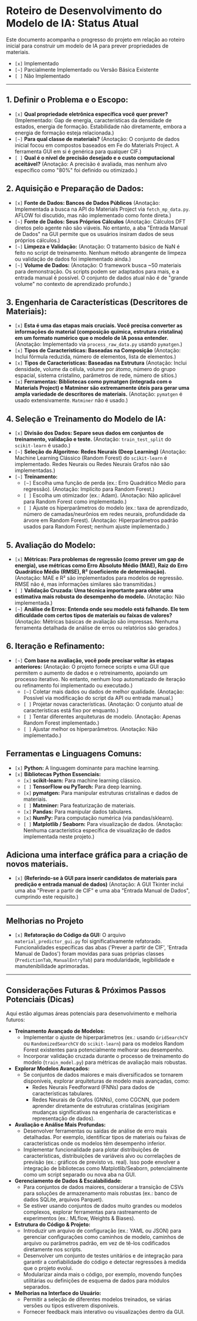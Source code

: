 # Roteiro de Desenvolvimento do Modelo de IA: Status Atual

Este documento acompanha o progresso do projeto em relação ao roteiro inicial para construir um modelo de IA para prever propriedades de materiais.

- `[x]` Implementado
- `[~]` Parcialmente Implementado ou Versão Básica Existente
- `[ ]` Não Implementado

---

## 1. Definir o Problema e o Escopo:

- `[x]` **Qual propriedade eletrônica específica você quer prever?** (Implementado: Gap de energia, características da densidade de estados, energia de formação. Estabilidade não diretamente, embora a energia de formação esteja relacionada.)
- `[~]` **Para qual classe de materiais?** (Anotação: O conjunto de dados inicial focou em compostos baseados em Fe do Materials Project. A ferramenta GUI em si é genérica para qualquer CIF.)
- `[ ]` **Qual é o nível de precisão desejado e o custo computacional aceitável?** (Anotação: A precisão é avaliada, mas nenhum alvo específico como "80%" foi definido ou otimizado.)

## 2. Aquisição e Preparação de Dados:

- `[x]` **Fonte de Dados: Bancos de Dados Públicos** (Anotação: Implementada a busca na API do Materials Project via `fetch_mp_data.py`. AFLOW foi discutido, mas não implementado como fonte direta.)
- `[~]` **Fonte de Dados: Seus Próprios Cálculos** (Anotação: Cálculos DFT diretos pelo agente não são viáveis. No entanto, a aba "Entrada Manual de Dados" na GUI permite que os usuários insiram dados de seus próprios cálculos.)
- `[~]` **Limpeza e Validação:** (Anotação: O tratamento básico de NaN é feito no script de treinamento. Nenhum método abrangente de limpeza ou validação de dados foi implementado ainda.)
- `[~]` **Volume de Dados:** (Anotação: O framework busca ~50 materiais para demonstração. Os scripts podem ser adaptados para mais, e a entrada manual é possível. O conjunto de dados atual não é de "grande volume" no contexto de aprendizado profundo.)

## 3. Engenharia de Características (Descritores de Materiais):

- `[x]` **Esta é uma das etapas mais cruciais. Você precisa converter as informações do material (composição química, estrutura cristalina) em um formato numérico que o modelo de IA possa entender.** (Anotação: Implementado via `process_raw_data.py` usando `pymatgen`.)
- `[x]` **Tipos de Características: Baseadas na Composição** (Anotação: Inclui fórmula reduzida, número de elementos, lista de elementos.)
- `[x]` **Tipos de Características: Baseadas na Estrutura** (Anotação: Inclui densidade, volume da célula, volume por átomo, número do grupo espacial, sistema cristalino, parâmetros de rede, número de sítios.)
- `[x]` **Ferramentas: Bibliotecas como pymatgen (integrada com o Materials Project) e Matminer são extremamente úteis para gerar uma ampla variedade de descritores de materiais.** (Anotação: `pymatgen` é usado extensivamente. `Matminer` não é usado.)

## 4. Seleção e Treinamento do Modelo de IA:

- `[x]` **Divisão dos Dados: Separe seus dados em conjuntos de treinamento, validação e teste.** (Anotação: `train_test_split` do `scikit-learn` é usado.)
- `[~]` **Seleção do Algoritmo: Redes Neurais (Deep Learning)** (Anotação: Machine Learning Clássico (Random Forest) do `scikit-learn` é implementado. Redes Neurais ou Redes Neurais Grafos não são implementadas.)
- `[~]` **Treinamento:**
    - `[~]` Escolha uma função de perda (ex.: Erro Quadrático Médio para regressão). (Anotação: Implícito para Random Forest.)
    - `[ ]` Escolha um otimizador (ex.: Adam). (Anotação: Não aplicável para Random Forest como implementado.)
    - `[ ]` Ajuste os hiperparâmetros do modelo (ex.: taxa de aprendizado, número de camadas/neurônios em redes neurais, profundidade da árvore em Random Forest). (Anotação: Hiperparâmetros padrão usados para Random Forest; nenhum ajuste implementado.)

## 5. Avaliação do Modelo:

- `[x]` **Métricas: Para problemas de regressão (como prever um gap de energia), use métricas como Erro Absoluto Médio (MAE), Raiz do Erro Quadrático Médio (RMSE), R² (coeficiente de determinação).** (Anotação: MAE e R² são implementados para modelos de regressão. RMSE não é, mas informações similares são transmitidas.)
- `[ ]` **Validação Cruzada: Uma técnica importante para obter uma estimativa mais robusta do desempenho do modelo.** (Anotação: Não implementada.)
- `[~]` **Análise de Erros: Entenda onde seu modelo está falhando. Ele tem dificuldade com certos tipos de materiais ou faixas de valores?** (Anotação: Métricas básicas de avaliação são impressas. Nenhuma ferramenta detalhada de análise de erros ou relatórios são gerados.)

## 6. Iteração e Refinamento:

- `[~]` **Com base na avaliação, você pode precisar voltar às etapas anteriores:** (Anotação: O projeto fornece scripts e uma GUI que permitem o aumento de dados e o retreinamento, apoiando um processo iterativo. No entanto, nenhum loop automatizado de iteração ou refinamento foi implementado ou executado.)
    - `[~]` Coletar mais dados ou dados de melhor qualidade. (Anotação: Possível via modificação do script da API ou entrada manual.)
    - `[ ]` Projetar novas características. (Anotação: O conjunto atual de características está fixo por enquanto.)
    *   `[ ]` Tentar diferentes arquiteturas de modelo. (Anotação: Apenas Random Forest implementado.)
    *   `[ ]` Ajustar melhor os hiperparâmetros. (Anotação: Não implementado.)

## Ferramentas e Linguagens Comuns:

- `[x]` **Python:** A linguagem dominante para machine learning.
- `[x]` **Bibliotecas Python Essenciais:**
    - `[x]` **scikit-learn:** Para machine learning clássico.
    - `[ ]` **TensorFlow ou PyTorch:** Para deep learning.
    - `[x]` **pymatgen:** Para manipular estruturas cristalinas e dados de materiais.
    - `[ ]` **Matminer:** Para featurização de materiais.
    - `[x]` **Pandas:** Para manipular dados tabulares.
    *   `[x]` **NumPy:** Para computação numérica (via pandas/sklearn).
    *   `[ ]` **Matplotlib / Seaborn:** Para visualização de dados. (Anotação: Nenhuma característica específica de visualização de dados implementada neste projeto.)

## Adiciona uma interface gráfica para a criação de novos materiais.

- `[x]` **(Referindo-se à GUI para inserir candidatos de materiais para predição e entrada manual de dados)** (Anotação: A GUI Tkinter inclui uma aba "Prever a partir de CIF" e uma aba "Entrada Manual de Dados", cumprindo este requisito.)

---
## Melhorias no Projeto

- `[x]` **Refatoração do Código da GUI:** O arquivo `material_predictor_gui.py` foi significativamente refatorado. Funcionalidades específicas das abas ('Prever a partir de CIF', 'Entrada Manual de Dados') foram movidas para suas próprias classes (`PredictionTab`, `ManualEntryTab`) para modularidade, legibilidade e manutenibilidade aprimoradas.

---
## Considerações Futuras & Próximos Passos Potenciais (Dicas)

Aqui estão algumas áreas potenciais para desenvolvimento e melhoria futuros:

*   **Treinamento Avançado de Modelos:**
    *   Implementar o ajuste de hiperparâmetros (ex.: usando `GridSearchCV` ou `RandomizedSearchCV` do `scikit-learn`) para os modelos Random Forest existentes para potencialmente melhorar seu desempenho.
    *   Incorporar validação cruzada durante o processo de treinamento do modelo (`train_model.py`) para métricas de avaliação mais robustas.
*   **Explorar Modelos Avançados:**
    *   Se conjuntos de dados maiores e mais diversificados se tornarem disponíveis, explorar arquiteturas de modelo mais avançadas, como:
        *   Redes Neurais Feedforward (FNNs) para dados de características tabulares.
        *   Redes Neurais de Grafos (GNNs), como CGCNN, que podem aprender diretamente de estruturas cristalinas (exigiriam mudanças significativas na engenharia de características e representação de dados).
*   **Avaliação e Análise Mais Profundas:**
    *   Desenvolver ferramentas ou saídas de análise de erro mais detalhadas. Por exemplo, identificar tipos de materiais ou faixas de características onde os modelos têm desempenho inferior.
    *   Implementar funcionalidade para plotar distribuições de características, distribuições de variáveis alvo ou correlações de previsão (ex.: gráficos de previsto vs. real). Isso pode envolver a integração de bibliotecas como Matplotlib/Seaborn, potencialmente como um script separado ou nova aba na GUI.
*   **Gerenciamento de Dados & Escalabilidade:**
    *   Para conjuntos de dados maiores, considerar a transição de CSVs para soluções de armazenamento mais robustas (ex.: banco de dados SQLite, arquivos Parquet).
    *   Se estiver usando conjuntos de dados muito grandes ou modelos complexos, explorar ferramentas para rastreamento de experimentos (ex.: MLflow, Weights & Biases).
*   **Estrutura do Código & Projeto:**
    *   Introduzir um arquivo de configuração (ex.: YAML ou JSON) para gerenciar configurações como caminhos de modelo, caminhos de arquivo ou parâmetros padrão, em vez de tê-los codificados diretamente nos scripts.
    *   Desenvolver um conjunto de testes unitários e de integração para garantir a confiabilidade do código e detectar regressões à medida que o projeto evolui.
    *   Modularizar ainda mais o código, por exemplo, movendo funções utilitárias ou definições de esquema de dados para módulos separados.
*   **Melhorias na Interface do Usuário:**
    *   Permitir a seleção de diferentes modelos treinados, se várias versões ou tipos estiverem disponíveis.
    *   Fornecer feedback mais interativo ou visualizações dentro da GUI.
